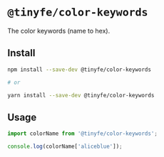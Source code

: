 # `@tinyfe/color-keywords`

The color keywords (name to hex).

## Install

```sh
npm install --save-dev @tinyfe/color-keywords

# or

yarn install --save-dev @tinyfe/color-keywords
```

## Usage

```js
import colorName from '@tinyfe/color-keywords';

console.log(colorName['aliceblue']);
```

